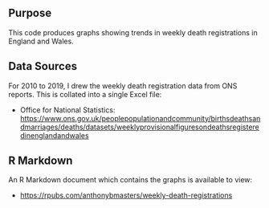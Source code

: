 ## Purpose
This code produces graphs showing trends in weekly death registrations in England and Wales.

## Data Sources
For 2010 to 2019, I drew the weekly death registration data from ONS reports. This is collated into a single Excel file:
- Office for National Statistics: https://www.ons.gov.uk/peoplepopulationandcommunity/birthsdeathsandmarriages/deaths/datasets/weeklyprovisionalfiguresondeathsregisteredinenglandandwales

## R Markdown
An R Markdown document which contains the graphs is available to view:
- https://rpubs.com/anthonybmasters/weekly-death-registrations
